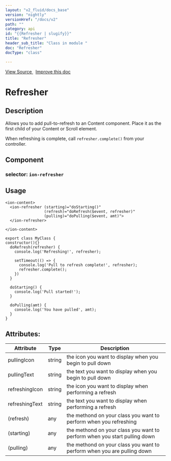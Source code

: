 ```yaml
---
layout: "v2_fluid/docs_base"
version: "nightly"
versionHref: "/docs/v2"
path: ""
category: api
id: "{{Refresher | slugify}}"
title: "Refresher"
header_sub_title: "Class in module "
doc: "Refresher"
docType: "class"

---
```





<div class="improve-docs">
  <a href='http://github.com/driftyco/ionic2/tree/master/ionic/components/scroll/pull-to-refresh.ts#L5'>
    View Source
  </a>
  &nbsp;
  <a href='http://github.com/driftyco/ionic2/edit/master/ionic/components/scroll/pull-to-refresh.ts#L5'>
    Improve this doc
  </a>

</div>




<h1 class="api-title">


Refresher






</h1>






<h2>Description</h2>

<p>Allows you to add pull-to-refresh to an Content component.
Place it as the first child of your Content or Scroll element.</p>
<p>When refreshing is complete, call <code>refresher.complete()</code> from your controller.</p>


<h2>Component</h2>
<h3>selector: <code>ion-refresher</code></h3>

<h2>Usage</h2>

<pre><code class="lang-html">&lt;ion-content&gt;
  &lt;ion-refresher (starting)=&quot;doStarting()&quot;
                 (refresh)=&quot;doRefresh($event, refresher)&quot;
                 (pulling)=&quot;doPulling($event, amt)&quot;&gt;
  &lt;/ion-refresher&gt;

&lt;/ion-content&gt;
</code></pre>
<pre><code class="lang-ts">export class MyClass {
constructor(){}
  doRefresh(refresher) {
    console.log(&#39;Refreshing!&#39;, refresher);

    setTimeout(() =&gt; {
      console.log(&#39;Pull to refresh complete!&#39;, refresher);
      refresher.complete();
    })
  }

  doStarting() {
    console.log(&#39;Pull started!&#39;);
  }

  doPulling(amt) {
    console.log(&#39;You have pulled&#39;, amt);
  }
}
</code></pre>






<h2>Attributes:</h2>
<table class="table" style="margin:0;">
<thead>
<tr>
<th>Attribute</th>
































<th>Type</th>


<th>Description</th>
</tr>
</thead>
<tbody>

<tr>
<td>
pullingIcon
</td>


<td>
string
</td>


<td>
the icon you want to display when you begin to pull down
</td>
</tr>

<tr>
<td>
pullingText
</td>


<td>
string
</td>


<td>
the text you want to display when you begin to pull down
</td>
</tr>

<tr>
<td>
refreshingIcon
</td>


<td>
string
</td>


<td>
the icon you want to display when performing a refresh
</td>
</tr>

<tr>
<td>
refreshingText
</td>


<td>
string
</td>


<td>
the text you want to display when performing a refresh
</td>
</tr>

<tr>
<td>
(refresh)
</td>


<td>
any
</td>


<td>
the methond on your class you want to perform when you refreshing
</td>
</tr>

<tr>
<td>
(starting)
</td>


<td>
any
</td>


<td>
the methond on your class you want to perform when you start pulling down
</td>
</tr>

<tr>
<td>
(pulling)
</td>


<td>
any
</td>


<td>
the methond on your class you want to perform when you are pulling down
</td>
</tr>

</tbody>
</table>
<!-- end content block -->


<!-- end body block -->

